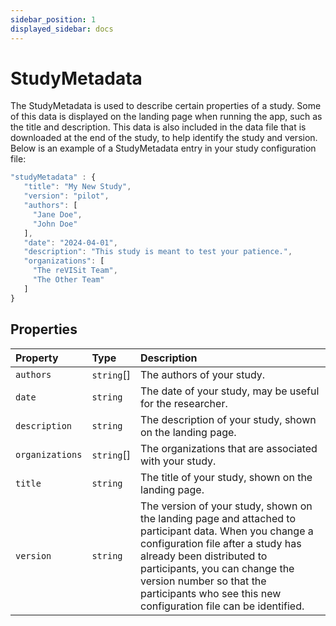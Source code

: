 ```yaml
---
sidebar_position: 1
displayed_sidebar: docs
---
```


# StudyMetadata

The StudyMetadata is used to describe certain properties of a study.
Some of this data is displayed on the landing page when running the app, such as the title and description.
This data is also included in the data file that is downloaded at the end of the study, to help identify the study and version. Below is an example of a StudyMetadata entry in your study configuration file:

```js
"studyMetadata" : {
   "title": "My New Study",
   "version": "pilot",
   "authors": [
     "Jane Doe",
     "John Doe"
   ],
   "date": "2024-04-01",
   "description": "This study is meant to test your patience.",
   "organizations": [
     "The reVISit Team",
     "The Other Team"
   ]
}
```

## Properties

| Property | Type | Description |
| :------ | :------ | :------ |
| `authors` | `string`[] | The authors of your study. |
| `date` | `string` | The date of your study, may be useful for the researcher. |
| `description` | `string` | The description of your study, shown on the landing page. |
| `organizations` | `string`[] | The organizations that are associated with your study. |
| `title` | `string` | The title of your study, shown on the landing page. |
| `version` | `string` | The version of your study, shown on the landing page and attached to participant data. When you change a configuration file after a study has already been distributed to participants, you can change the version number so that the participants who see this new configuration file can be identified. |
